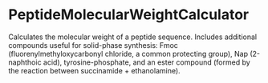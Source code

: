 # PeptideMolecularWeightCalculator

Calculates the molecular weight of a peptide sequence. Includes additional compounds useful for solid-phase synthesis: Fmoc (fluorenylmethyloxycarbonyl chloride, a common protecting group), Nap (2-naphthoic acid), tyrosine-phosphate, and an ester compound (formed by the reaction between succinamide + ethanolamine).
